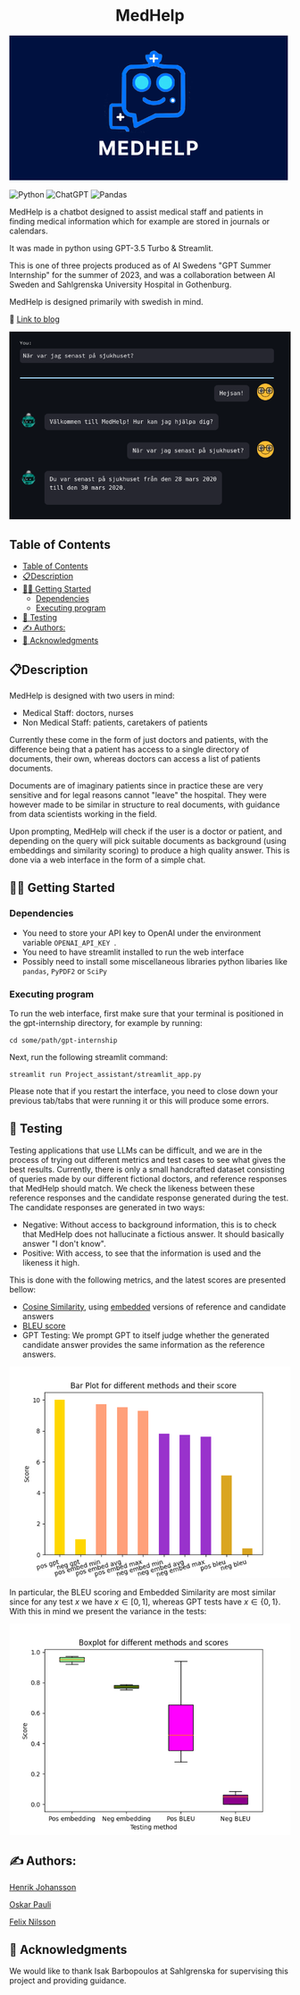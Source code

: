 <h1 align= center>MedHelp</h1>


![](img/MedHelp2.png "Example of patient dialogue")

![Python](https://img.shields.io/badge/python-3670A0?style=for-the-badge&logo=python&logoColor=ffdd54)
![ChatGPT](https://img.shields.io/badge/chatGPT-74aa9c?style=for-the-badge&logo=openai&logoColor=white)
![Pandas](https://img.shields.io/badge/pandas-%23150458.svg?style=for-the-badge&logo=pandas&logoColor=white)


MedHelp is a chatbot designed to assist medical staff and patients in finding medical information which for example are stored in journals or calendars.

It was made in python using GPT-3.5 Turbo & Streamlit.

This is one of three projects produced as of AI Swedens "GPT Summer Internship" for the summer of 2023, and was a collaboration between AI Sweden and Sahlgrenska University Hospital in Gothenburg.

MedHelp is designed primarily with swedish in mind.

🔗 [Link to blog]( https://my.ai.se/projects/287)

![](img/patientdialogue.png "Example of patient dialogue")

## Table of Contents 
- [Table of Contents](#table-of-contents)
- [📋Description](#description)
- [🏃‍♂️ Getting Started](#️-getting-started)
  - [Dependencies](#dependencies)
  - [Executing program](#executing-program)
- [🧪 Testing](#-testing)
- [✍️ Authors:](#️-authors)
- [🤝 Acknowledgments](#-acknowledgments)



## 📋Description

MedHelp is designed with two users in mind:

* Medical Staff: doctors, nurses
* Non Medical Staff: patients, caretakers of patients
  
Currently these come in the form of just doctors and patients, with the difference being that a patient has access to a single directory of documents, their own, whereas doctors can access a list of patients documents.

Documents are of imaginary patients since in practice these are very sensitive and for legal reasons cannot "leave" the hospital.
They were however made to be similar in structure to real documents, with guidance from data scientists working in the field.

Upon prompting, MedHelp will check if the user is a doctor or patient, and depending on the query will pick suitable documents as background (using embeddings and similarity scoring) to produce a high quality answer. This is done via a web interface in the form of a simple chat.

## 🏃‍♂️ Getting Started

### Dependencies

* You need to store your API key to OpenAI under the environment variable ```OPENAI_API_KEY ```.
* You need to have streamlit installed to run the web interface
* Possibly need to install some miscellaneous libraries python libaries like ```pandas```, ```PyPDF2``` or ```SciPy```

### Executing program

To run the web interface, first make sure that your terminal is positioned in the gpt-internship directory, for example by running:
```
cd some/path/gpt-internship
```
Next, run the following streamlit command:
```
streamlit run Project_assistant/streamlit_app.py
```
Please note that if you restart the interface, you need to close down your previous tab/tabs that were running it or this will produce some errors.


## 🧪 Testing
Testing applications that use LLMs can be difficult, and we are in the process of trying out different metrics and test cases to see what gives the best results.
Currently, there is only a small handcrafted dataset consisting of queries made by our different fictional doctors, and reference responses that MedHelp should match.
We check the likeness between these reference responses and the candidate response generated during the test. The candidate responses are generated in two ways:

* Negative: Without access to background information, this is to check that MedHelp does not hallucinate a fictious answer. It should basically answer "I don't know".
* Positive: With access, to see that the information is used and the likeness it high.

This is done with the following metrics, and the latest scores are presented bellow:
* [Cosine Similarity](https://en.wikipedia.org/wiki/Cosine_similarity), using [embedded](https://platform.openai.com/docs/guides/embeddings/what-are-embeddings) versions of reference and candidate answers
* [BLEU score](https://en.wikipedia.org/wiki/BLEU)
* GPT Testing: We prompt GPT to itself judge whether the generated candidate answer provides the same information as the reference answers.


![](Project_assistant/testing/tests/plots_n_results/barplot_tot.png "Bar plot over testing methodologies")

In particular, the BLEU scoring and Embedded Similarity are most similar since for any test $x$ we have $x \in [0,1]$, whereas GPT tests have $x \in \{0,1\}$. With this in mind we present the variance in the tests:

![](Project_assistant/testing/tests/plots_n_results/boxplot_avg.png "Box plot comparing variance between BLEU and Embedded Similarity")

## ✍️ Authors:
[Henrik Johansson](https://github.com/henkejson)

[Oskar Pauli](https://github.com/OGPauli)

[Felix Nilsson](https://github.com/Felix-Nilsson)


## 🤝 Acknowledgments

We would like to thank Isak Barbopoulos at Sahlgrenska for supervising this project and providing guidance.